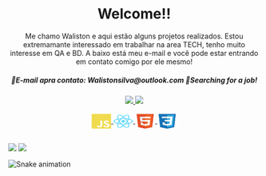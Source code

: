 <div align="center">
<h1> Welcome!! </h1>

Me chamo Waliston e aqui estão alguns projetos realizados. Estou extremamante interessado em trabalhar na area TECH, tenho muito interesse em QA e BD.
A baixo está meu e-mail e você pode estar entrando em contato comigo por ele mesmo!

<h5>📩E-mail apra contato: Walistonsilva@outlook.com  💼Searching for a job!</h5>
</div>
<div align="center">
  <a href="https://github.com/Cr1Ticals">
  <img height="180em" src="https://github-readme-stats.vercel.app/api?username=Cr1Ticals&show_icons=true&theme=vue&include_all_commits=true&count_private=true"/>
  <img height="180em" src="https://github-readme-stats.vercel.app/api/top-langs/?username=Cr1Ticals&layout=compact&langs_count=7&theme=vue"/>
</div>
  
<div style="display: inline_block" align="center"><br>
  <img align="center" alt="Ton-Js" height="30" width="40" src="https://raw.githubusercontent.com/devicons/devicon/master/icons/javascript/javascript-plain.svg">
  <img align="center" alt="Ton-React" height="30" width="40" src="https://raw.githubusercontent.com/devicons/devicon/master/icons/react/react-original.svg">
  <img align="center" alt="Ton-HTML" height="30" width="40" src="https://raw.githubusercontent.com/devicons/devicon/master/icons/html5/html5-original.svg">
  <img align="center" alt="Ton-CSS" height="30" width="40" src="https://raw.githubusercontent.com/devicons/devicon/master/icons/css3/css3-original.svg">
</div>
  
  ##
  
<div> 
  <a href = "mailto:walistonsilva@outlook.com"><img src="https://img.shields.io/badge/Microsoft_Outlook-0078D4?style=for-the-badge&logo=microsoft-outlook&logoColor=white"></a>
  <a href="https://https://www.linkedin.com/in/waliston-cristiano-da-silva-almeida-6b67921a2/" target="_blank"><img src="https://img.shields.io/badge/-LinkedIn-%230077B5?style=for-the-badge&logo=linkedin&logoColor=white" target="_blank"></a> 
 
  ![Snake animation](https://github.com/Cr1Ticals/Cr1Ticals/blob/output/github-contribution-grid-snake.svg)
 
</div>  
